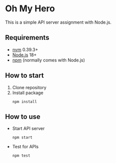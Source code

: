 # Oh My Hero
This is a simple API server assignment with Node.js.

## Requirements
 - [nvm](https://github.com/nvm-sh/nvm) 0.39.3+
 - [Node.js](https://nodejs.org/) 18+
 - [npm](https://www.npmjs.com/) (normally comes with Node.js)

## How to start
1. Clone repository
2. Install package
    ```
    npm install
    ```
## How to use    
 -  Start API server
    ```
    npm start
    ```
 -  Test for APIs
    ```
    npm test
    ```
